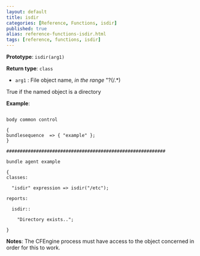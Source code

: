 ```yaml
---
layout: default
title: isdir
categories: [Reference, Functions, isdir]
published: true
alias: reference-functions-isdir.html
tags: [reference, functions, isdir]
---
```


**Prototype**: `isdir(arg1)`

**Return type**: `class`

* `arg1` : File object name, *in the range* "?(/.\*)   

True if the named object is a directory

**Example**:

```cf3

body common control

{
bundlesequence  => { "example" };
}

###########################################################

bundle agent example

{     
classes:

  "isdir" expression => isdir("/etc");

reports:

  isdir::

    "Directory exists..";

}
```

**Notes**:
The CFEngine process must have access to the object concerned in order
for this to work.
